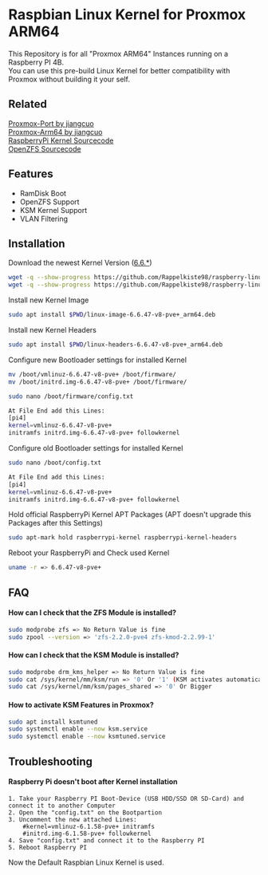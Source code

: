 
# Raspbian Linux Kernel for Proxmox ARM64

This Repository is for all "Proxmox ARM64" Instances running on a Raspberry PI 4B.  
You can use this pre-build Linux Kernel for better compatibility with Proxmox without building it your self.

## Related

[Proxmox-Port by jiangcuo](https://github.com/jiangcuo/Proxmox-Port)  
[Proxmox-Arm64 by jiangcuo](https://github.com/jiangcuo/Proxmox-Arm64)  
[RaspberryPi Kernel Sourcecode](https://github.com/raspberrypi/linux)  
[OpenZFS Sourcecode](https://github.com/openzfs/zfs)

## Features

- RamDisk Boot
- OpenZFS Support
- KSM Kernel Support
- VLAN Filtering

## Installation

Download the newest Kernel Version ([6.6.*](https://github.com/Rappelkiste98/raspberry-linux-pve/tree/6.6.y))
```bash
wget -q --show-progress https://github.com/Rappelkiste98/raspberry-linux-pve/releases/download/6.6.47/linux-image-6.6.47-v8-pve+_arm64.deb &&
wget -q --show-progress https://github.com/Rappelkiste98/raspberry-linux-pve/releases/download/6.6.47/linux-headers-6.6.47-v8-pve+_arm64.deb
```
Install new Kernel Image
```bash
sudo apt install $PWD/linux-image-6.6.47-v8-pve+_arm64.deb
```

Install new Kernel Headers
```bash
sudo apt install $PWD/linux-headers-6.6.47-v8-pve+_arm64.deb
```

Configure new Bootloader settings for installed Kernel
```bash
mv /boot/vmlinuz-6.6.47-v8-pve+ /boot/firmware/
mv /boot/initrd.img-6.6.47-v8-pve+ /boot/firmware/

sudo nano /boot/firmware/config.txt

At File End add this Lines:
[pi4]
kernel=vmlinuz-6.6.47-v8-pve+
initramfs initrd.img-6.6.47-v8-pve+ followkernel
```

Configure old Bootloader settings for installed Kernel
```bash
sudo nano /boot/config.txt

At File End add this Lines:
[pi4]
kernel=vmlinuz-6.6.47-v8-pve+
initramfs initrd.img-6.6.47-v8-pve+ followkernel
```

Hold official RaspberryPi Kernel APT Packages (APT doesn't upgrade this Packages after this Settings)
```bash
sudo apt-mark hold raspberrypi-kernel raspberrypi-kernel-headers
```

Reboot your RaspberryPi and Check used Kernel
```bash
uname -r => 6.6.47-v8-pve+
```
## FAQ

#### How can I check that the ZFS Module is installed?
```bash
sudo modprobe zfs => No Return Value is fine
sudo zpool --version => 'zfs-2.2.0-pve4 zfs-kmod-2.2.99-1'
```

#### How can I check that the KSM Module is installed?
```bash
sudo modprobe drm_kms_helper => No Return Value is fine
sudo cat /sys/kernel/mm/ksm/run => '0' Or '1' (KSM activates automatically at 70% RAM Usage)
sudo cat /sys/kernel/mm/ksm/pages_shared => '0' Or Bigger
```

#### How to activate KSM Features in Proxmox?
```bash
sudo apt install ksmtuned
sudo systemctl enable --now ksm.service
sudo systemctl enable --now ksmtuned.service
```

## Troubleshooting

#### Raspberry Pi doesn't boot after Kernel installation
    1. Take your Raspberry PI Boot-Device (USB HDD/SSD OR SD-Card) and connect it to another Computer
    2. Open the "config.txt" on the Bootpartion
    3. Uncomment the new attached Lines:
        #kernel=vmlinuz-6.1.58-pve+ initramfs
        #initrd.img-6.1.58-pve+ followkernel
    4. Save "config.txt" and connect it to the Raspberry PI
    5. Reboot Raspberry PI
Now the Default Raspbian Linux Kernel is used.
